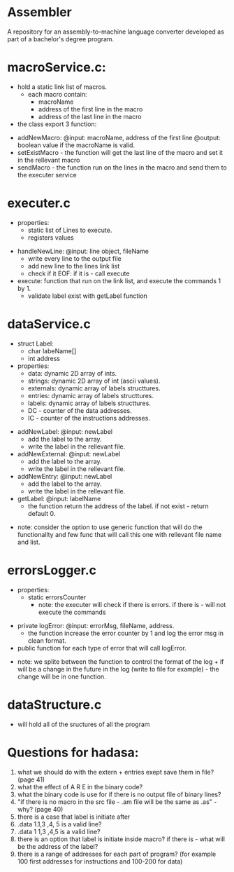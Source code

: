 # Assembler

A repository for an assembly-to-machine language converter developed as part of a bachelor's degree program.

# macroService.c:

- hold a static link list of macros.
  - each macro contain:
    - macroName
    - address of the first line in the macro
    - address of the last line in the macro
- the class export 3 function:

* addNewMacro:
  @input: macroName, address of the first line
  @output: boolean value if the macroName is valid.
* setExistMacro - the function will get the last line of the macro and set it in the rellevant macro
* sendMacro - the function run on the lines in the macro and send them to the executer service

# executer.c

- properties:
  - static list of Lines to execute.
  - registers values

* handleNewLine:
  @input: line object, fileName
  - write every line to the output file
  - add new line to the lines link list
  - check if it EOF: if it is - call execute
* execute: function that run on the link list, and execute the commands 1 by 1.
  - validate label exist with getLabel function

# dataService.c

- struct Label:
  - char labeName[]
  - int address
- properties:
  - data: dynamic 2D array of ints.
  - strings: dynamic 2D array of int (ascii values).
  - externals: dynamic array of labels structtures.
  - entries: dynamic array of labels structtures.
  - labels: dynamic array of labels structtures.
  - DC - counter of the data addresses.
  - IC - counter of the instructions addresses.

* addNewLabel:
  @input: newLabel
  - add the label to the array.
  - write the label in the rellevant file.
* addNewExternal:
  @input: newLabel
  - add the label to the array.
  - write the label in the rellevant file.
* addNewEntry:
  @input: newLabel
  - add the label to the array.
  - write the label in the rellevant file.
* getLabel:
  @input: labelName
  - the function return the address of the label. if not exist - return default 0.

- note: consider the option to use generic function that will do the functionallty and few func that will call this one with rellevant file name and list.

# errorsLogger.c

- properties:
  - static errorsCounter
    - note: the executer will check if there is errors. if there is - will not execute the commands

* private logError:
  @input: errorMsg, fileName, address.
  - the function increase the error counter by 1 and log the error msg in clean format.
* public function for each type of error that will call logError.

- note: we splite between the function to control the format of the log + if will be a change in the future in the log (write to file for example) - the change will be in one function.

# dataStructure.c

- will hold all of the sructures of all the program

# Questions for hadasa:

1. what we should do with the extern + entries exept save them in file? (page 41)
2. what the effect of A R E in the binary code?
3. what the binary code is use for if there is no output file of binary lines?
4. "if there is no macro in the src file - .am file will be the same as .as" - why? (page 40)
5. there is a case that label is initiate after
6. .data 1.1,3 ,4, 5 is a valid line?
7. .data 1 1,3 ,4,5 is a valid line?
8. there is an option that label is initiate inside macro? if there is - what will be the address of the label?
9. there is a range of addresses for each part of program? (for example 100 first addresses for instructions and 100-200 for data)
